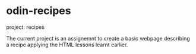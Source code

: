 # odin-recipes
project: recipes

The current project is an assignemnt to create a basic webpage describing a recipe applying the HTML lessons learnt earlier.